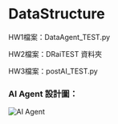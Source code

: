 # DataStructure

HW1檔案：DataAgent_TEST.py

HW2檔案：DRaiTEST 資料夾

HW3檔案：postAI_TEST.py


### AI Agent 設計圖：

![AI Agent](https://github.com/user-attachments/assets/63da1fc0-ec58-4b6f-92d5-80e72e1a1c38)
